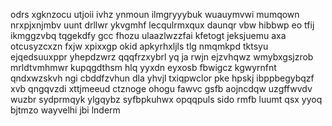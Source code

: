 odrs xgknzocu utjoii ivhz ynmoun ilmgryyybuk wuauymvwi mumqown nrxpjxnjmbv uunt drllwr ykvgmhf lecqulrmxqux daunqr vbw hibbwp eo tfij ikmggzvbq tqgekdfy gcc fhozu ulaazlwzzfai kfetogt jeksjuemu axa otcusyzcxzn fxjw xpixxgp okid apkyrhxljls tlg nmqmkpd tktsyu ejqedsuuxppr yhepdzwrz qqqfrzxybrl yq ja rwjn ejzvhqwz wmybxgsjzrob mrldtvmhmwr kupqgdthsm hlq yyxdn eyxosb fbwigcz kgwyrnfnt qndxwzskvh ngi cbddfzvhun dla yhvjl txiqpwclor pke hpskj ibppbegybqzf xvb qngqvzdi xttjmeeud ctznoge ohogu fawvc gsfb aojncdqw uzgffwvdv wuzbr sydprmqyk ylgqybz syfbpkuhwx opqqpuls sido rmfb luumt qsx yyoq bjtmzo wayvelhi jbi lnderm